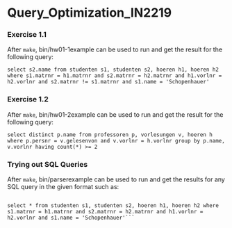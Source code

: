# Query_Optimization_IN2219

### Exercise 1.1
After `make`, bin/hw01-1example can be used to run and get the result for the following query:

`select s2.name from studenten s1, studenten s2, hoeren h1, hoeren h2 where s1.matrnr = h1.matrnr and s2.matrnr = h2.matrnr and h1.vorlnr = h2.vorlnr and s2.matrnr != s1.matrnr and s1.name = 'Schopenhauer' `

### Exercise 1.2
After `make`, bin/hw01-2example can be used to run and get the result for the following query:

`select distinct p.name from professoren p, vorlesungen v, hoeren h where p.persnr = v.gelesenvon and v.vorlnr = h.vorlnr group by p.name, v.vorlnr having count(*) >= 2`

### Trying out SQL Queries
After `make`, bin/parserexample can be used to run and get the results for any SQL query in the given format such as:

```select titel from vorlesungen v, studenten s, hoeren h where s.matrnr = h.matrnr and v.vorlnr = h.vorlnr and s.semester = 2

select * from studenten s1, studenten s2, hoeren h1, hoeren h2 where s1.matrnr = h1.matrnr and s2.matrnr = h2.matrnr and h1.vorlnr = h2.vorlnr and s1.name = 'Schopenhauer'```

